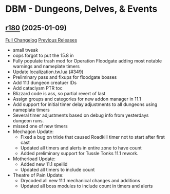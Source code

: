 # DBM - Dungeons, Delves, & Events

## [r180](https://github.com/DeadlyBossMods/DBM-Dungeons/tree/r180) (2025-01-09)
[Full Changelog](https://github.com/DeadlyBossMods/DBM-Dungeons/compare/r179...r180) [Previous Releases](https://github.com/DeadlyBossMods/DBM-Dungeons/releases)

- small tweak  
- oops forgot to put the 15.8 in  
- Fully populate trash mod for Operation Floodgate adding most notable warnings and nameplate timers  
- Update localization.tw.lua (#349)  
- Preliminary pass and fixups for floodgate bosses  
- Add 11.1 dungeon creatuer IDs  
- Add cataclysm PTR toc  
- Blizzard code is ass, so partial revert of last  
- Assign groups and categories for new addon manager in 11.1  
- Add support for initial timer delay adjustments to all dungeons using nameplate timers  
- Several timer adjustments based on debug info from yesterdays dungeon runs.  
- missed one of new timers  
- Mechagon Update:  
     - Fixed a bug on trixie that caused Roadkill timer not to start after first cast  
     - Updated all timers and alerts in entire zone to have count  
     - Added preliminary support for Tussle Tonks 11.1 rework.  
- Motherload Update:  
     - Added new 11.1 spellid  
     - Updated all timers to include count  
- Theatre of Pain Update:  
     - Drycoded all new 11.1 mechanical changes and additions  
     - Updated all boss modules to include count in timers and alerts  
